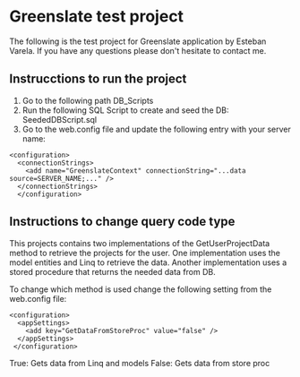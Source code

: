 # Greenslate test project

The following is the test project for Greenslate application by Esteban Varela.
If you have any questions please don't hesitate to contact me.

## Instrucctions to run the project

1. Go to the following path DB_Scripts
2. Run the following SQL Script to create and seed the DB: SeededDBScript.sql
3. Go to the web.config file and update the following entry with your server name:
```
<configuration>
  <connectionStrings>
    <add name="GreenslateContext" connectionString="...data source=SERVER_NAME;..." />
  </connectionStrings>
  </configuration>
  ```

## Instructions to change query code type

This projects contains two implementations of the GetUserProjectData method to retrieve the projects for the user.
One implementation uses the model entities and Linq to retrieve the data.
Another implementation uses a stored procedure that returns the needed data from DB.

To change which method is used change the following setting from the web.config file:
```
<configuration>
  <appSettings>
    <add key="GetDataFromStoreProc" value="false" />
  </appSettings>
 </configuration>
```
True: Gets data from Linq and models
False: Gets data from store proc
